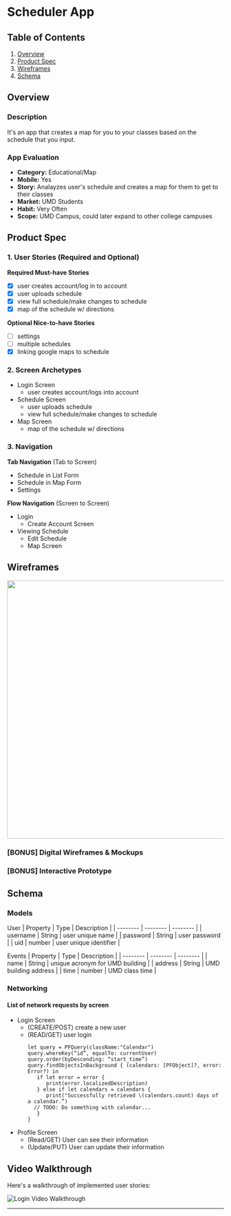 # Scheduler App

## Table of Contents
1. [Overview](#Overview)
1. [Product Spec](#Product-Spec)
1. [Wireframes](#Wireframes)
2. [Schema](#Schema)

## Overview
### Description
It's an app that creates a map for you to your classes based on the schedule that you input.

### App Evaluation
- **Category:** Educational/Map
- **Mobile:** Yes
- **Story:** Analayzes user's schedule and creates a map for them to get to their classes
- **Market:** UMD Students
- **Habit:** Very Often 
- **Scope:** UMD Campus, could later expand to other college campuses

## Product Spec

### 1. User Stories (Required and Optional)

**Required Must-have Stories**

- [x] user creates account/log in to account
- [x] user uploads schedule 
- [x] view full schedule/make changes to schedule
- [x] map of the schedule w/ directions 

**Optional Nice-to-have Stories**

- [ ]  settings
- [ ]  multiple schedules
- [x]  linking google maps to schedule

### 2. Screen Archetypes

* Login Screen
   * user creates account/logs into account
* Schedule Screen
   * user uploads schedule 
   * view full schedule/make changes to schedule
* Map Screen
   * map of the schedule w/ directions 

### 3. Navigation

**Tab Navigation** (Tab to Screen)

* Schedule in List Form
* Schedule in Map Form 
* Settings 

**Flow Navigation** (Screen to Screen)

* Login
   * Create Account Screen
* Viewing Schedule 
   * Edit Schedule
   * Map Screen


## Wireframes

<img src="https://i.imgur.com/T2V3ia4.png" width=600>

### [BONUS] Digital Wireframes & Mockups

### [BONUS] Interactive Prototype

## Schema 
### Models
User
| Property | Type | Description |
| -------- | -------- | -------- |
| username     | String     | user unique name     |
| password     | String     | user password     |
| uid     | number     | user unique identifier    |

Events
| Property | Type | Description |
| -------- | -------- | -------- |
| name     | String     |  unique acronym for UMD building     |
| address     | String     |  UMD building address   |
| time     | number     |  UMD class time  |


### Networking
#### List of network requests by screen
- Login Screen
    - (CREATE/POST) create a new user
    - (READ/GET) user login
      ```swift=
      let query = PFQuery(className:"Calendar")
      query.whereKey(“id”, equalTo: currentUser)
      query.order(byDescending: “start_time”)
      query.findObjectsInBackground { (calendars: [PFObject]?, error: Error?) in
         if let error = error { 
            print(error.localizedDescription)
         } else if let calendars = calendars {
            print("Successfully retrieved \(calendars.count) days of a calendar.”)
        // TODO: Do something with calendar...
         }
      }
      ```
- Profile Screen
    - (Read/GET) User can see their information
    - (Update/PUT) User can update their information

## Video Walkthrough

Here's a walkthrough of implemented user stories:

<img src='login_demo.gif' title='Login Video Walkthrough' width='' alt='Login Video Walkthrough' /><br>

---
